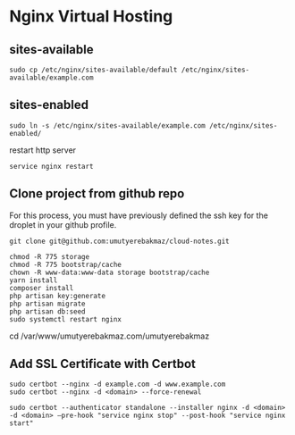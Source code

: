 # Nginx Virtual Hosting

## sites-available

```console
sudo cp /etc/nginx/sites-available/default /etc/nginx/sites-available/example.com
```

## sites-enabled

```console
sudo ln -s /etc/nginx/sites-available/example.com /etc/nginx/sites-enabled/
```

restart http server

```console
service nginx restart
```

## Clone project from github repo

For this process, you must have previously defined the ssh key for the droplet in your github profile.

```console
git clone git@github.com:umutyerebakmaz/cloud-notes.git
```

```console
chmod -R 775 storage
chmod -R 775 bootstrap/cache
chown -R www-data:www-data storage bootstrap/cache
yarn install
composer install
php artisan key:generate
php artisan migrate
php artisan db:seed
sudo systemctl restart nginx
```

cd /var/www/umutyerebakmaz.com/umutyerebakmaz

## Add SSL Certificate with Certbot

```console
sudo certbot --nginx -d example.com -d www.example.com
sudo certbot --nginx -d <domain> --force-renewal

sudo certbot --authenticator standalone --installer nginx -d <domain> -d <domain> —pre-hook "service nginx stop" --post-hook "service nginx start"
```
